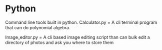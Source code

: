 # Python
Command line tools built in python. 
Calculator.py = A cli terminal program that can do polynomial algebra.

Image_editor.py = A cli based image editing script than can bulk edit a directory of photos and ask you where to store them
